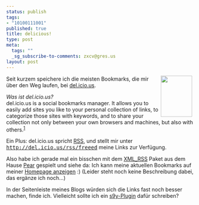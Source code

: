 ```yaml
--- 
status: publish
tags: 
- "10100111001"
published: true
title: delicious!
type: post
meta: 
  tags: ""
  _sg_subscribe-to-comments: zxcv@gres.us
layout: post
---
```

<p><img width="84" height="110" border="0" hspace="5" align="right" src="/wp-content/olduploads/allgemein/xml.serendipityThumb.jpg" alt=""  />Seit kurzem speichere ich die meisten Bookmarks, die mir über den Weg laufen, bei <a target="_BLANK" href="http://del.icio.us/freeed/" title="http://del.icio.us/freeed/" onmouseover="window.status='http://del.icio.us/freeed/';return true;" onmouseout="window.status='';return true;">del.icio.us</a>.<br />
<blockquote></blockquote></p>

<p><i>Was ist del.icio.us?</i><br />
del.icio.us is a social bookmarks manager. It allows you to easily add sites you like to your personal collection of links, to categorize those sites with keywords, and to share your collection not only between your own browsers and machines, but also with others.<sup><a target="_BLANK" href="http://del.icio.us/doc/about" title="http://del.icio.us/doc/about" onmouseover="window.status='http://del.icio.us/doc/about';return true;" onmouseout="window.status='';return true;">1</a></sup></p>


<p>Ein Plus: del.icio.us spricht <a target="_BLANK" href="http://de.wikipedia.org/wiki/RSS" title="http://de.wikipedia.org/wiki/RSS" onmouseover="window.status='http://de.wikipedia.org/wiki/RSS';return true;" onmouseout="window.status='';return true;">RSS</a>, und stellt mir unter <tt><a target="_BLANK" href="http://del.icio.us/rss/freeed" title="http://del.icio.us/rss/freeed" onmouseover="window.status='http://del.icio.us/rss/freeed';return true;" onmouseout="window.status='';return true;">http://del.icio.us/rss/freeed</a></tt> meine Links zur Verfügung.</p>

<p>Also habe ich gerade mal ein bisschen mit dem <a target="_BLANK" href="http://pear.php.net/package/XML_RSS/" title="http://pear.php.net/package/XML_RSS/" onmouseover="window.status='http://pear.php.net/package/XML_RSS/';return true;" onmouseout="window.status='';return true;">XML_RSS</a> Paket aus dem Hause <a target="_BLANK" href="http://pear.php.net" title="http://pear.php.net" onmouseover="window.status='http://pear.php.net';return true;" onmouseout="window.status='';return true;">Pear</a> gespielt und siehe da: Ich kann meine aktuellen Bookmarks auf meiner <a target="_BLANK" href="http://www.magenson.de/delicious.html" title="http://www.magenson.de/delicious.html" onmouseover="window.status='http://www.magenson.de/delicious.html';return true;" onmouseout="window.status='';return true;">Homepage anzeigen</a> :) (Leider steht noch keine Beschreibung dabei, das ergänze ich noch...)</p>

<p>In der Seitenleiste meines Blogs würden sich die Links fast noch besser machen, finde ich. Vielleicht sollte ich ein <a target="_BLANK" href="http://www.s9y.org/29.html" title="http://www.s9y.org/29.html" onmouseover="window.status='http://www.s9y.org/29.html';return true;" onmouseout="window.status='';return true;">s9y-Plugin</a> dafür schreiben?</p>
